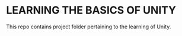 # LEARNING THE BASICS OF UNITY

This repo contains project folder pertaining to the learning of Unity.
